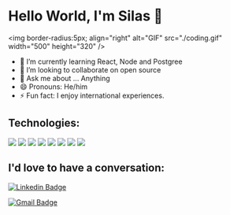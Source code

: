 # Hello World, I'm Silas 👋

<img border-radius:5px; align="right" alt="GIF" src="./coding.gif" width="500" height="320" />

- 🌱 I’m currently learning React, Node and Postgree
- 👯 I’m looking to collaborate on open source
- 💬 Ask me about ... Anything
- 😄 Pronouns: He/him
- ⚡ Fun fact: I enjoy international experiences.

## Technologies:
<a> <img src="https://img.shields.io/badge/Node.js-339933?style=for-the-badge&logo=nodedotjs&logoColor=white"> </a>
<a> <img src="https://img.shields.io/badge/HTML5-E34F26?style=for-the-badge&logo=html5&logoColor=white"> </a>
<a> <img src="https://img.shields.io/badge/CSS3-1572B6?style=for-the-badge&logo=css3&logoColor=white"> </a>
<a> <img src="https://img.shields.io/badge/JavaScript-323330?style=for-the-badge&logo=javascript&logoColor=F7DF1E"> </a>
<a><img src="https://img.shields.io/badge/TypeScript-007ACC?style=for-the-badge&logo=typescript&logoColor=white"></a>
<a><img src="https://img.shields.io/badge/Python-FFD43B?style=for-the-badge&logo=python&logoColor=darkgreen"></a>
<a><img src="https://img.shields.io/badge/C-00599C?style=for-the-badge&logo=c&logoColor=white"></a>
<a><img src="https://img.shields.io/badge/PostgreSQL-316192?style=for-the-badge&logo=postgresql&logoColor=white"></a>

## I'd love to have a conversation:
[![Linkedin Badge](https://img.shields.io/badge/-LinkedIn-blue?style=flat&logo=Linkedin&logoColor=white&link=https://www.linkedin.com/in/rebeccamanzi/)](https://www.linkedin.com/in/silas-fernandes-2a0a499b/)

[![Gmail Badge](https://img.shields.io/badge/-Gmail-c14438?style=flat&logo=Gmail&logoColor=white&link=mailto:rebeccamanzi@gmail.com)](mailto:silas23.fr@gmail.com)
<!--
**SilasFr/SilasFr** is a ✨ _special_ ✨ repository because its `README.md` (this file) appears on your GitHub profile.
